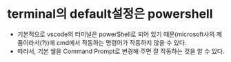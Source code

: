 # terminal의 default설정은 powershell

- 기본적으로 vscode의 터미널은 powerShell로 되어 있기 때문(microsoft사의 제품이라서(?))에 cmd에서 작동하는 명령어가 작동하지 않을 수 있다.
- 따라서, 기본 쉘을 Command Prompt로 변경해 주면 잘 작동하는 것을 알 수 있다.

